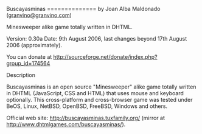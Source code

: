Buscayasminas
============== by Joan Alba Maldonado (granvino@granvino.com)

Minesweeper alike game totally written in DHTML.

Version: 0.30a
Date: 9th August 2006, last changes beyond 17th August 2006 (approximately).

You can donate at http://sourceforge.net/donate/index.php?group_id=174564


Description

Buscayasminas is an open source "Minesweeper" alike game totally written in DHTML (JavaScript, CSS and HTML) that uses mouse and keyboard optionally.
This cross-platform and cross-browser game was tested under BeOS, Linux, NetBSD, OpenBSD, FreeBSD, Windows and others.

Official web site: http://buscayasminas.tuxfamily.org/ (mirror at http://www.dhtmlgames.com/buscayasminas/).